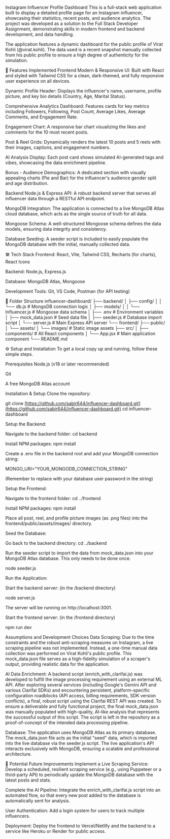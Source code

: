 Instagram Influencer Profile Dashboard
This is a full-stack web application built to display a detailed profile page for an Instagram influencer, showcasing their statistics, recent posts, and audience analytics. The project was developed as a solution to the Full Stack Developer Assignment, demonstrating skills in modern frontend and backend development, and data handling.

The application features a dynamic dashboard for the public profile of Virat Kohli (@virat.kohli). The data used is a recent snapshot manually collected from his public profile to ensure a high degree of authenticity for the simulation.

🚀 Features Implemented
Frontend
Modern & Responsive UI: Built with React and styled with Tailwind CSS for a clean, dark-themed, and fully responsive user experience on all devices.

Dynamic Profile Header: Displays the influencer's name, username, profile picture, and key bio details (Country, Age, Marital Status).

Comprehensive Analytics Dashboard: Features cards for key metrics including Followers, Following, Post Count, Average Likes, Average Comments, and Engagement Rate.

Engagement Chart: A responsive bar chart visualizing the likes and comments for the 10 most recent posts.

Post & Reel Grids: Dynamically renders the latest 10 posts and 5 reels with their images, captions, and engagement numbers.

AI Analysis Display: Each post card shows simulated AI-generated tags and vibes, showcasing the data enrichment pipeline.

Bonus - Audience Demographics: A dedicated section with visually appealing charts (Pie and Bar) for the influencer's audience gender split and age distribution.

Backend
Node.js & Express API: A robust backend server that serves all influencer data through a RESTful API endpoint.

MongoDB Integration: The application is connected to a live MongoDB Atlas cloud database, which acts as the single source of truth for all data.

Mongoose Schema: A well-structured Mongoose schema defines the data models, ensuring data integrity and consistency.

Database Seeding: A seeder script is included to easily populate the MongoDB database with the initial, manually collected data.

🛠️ Tech Stack
Frontend: React, Vite, Tailwind CSS, Recharts (for charts), React Icons

Backend: Node.js, Express.js

Database: MongoDB Atlas, Mongoose

Development Tools: Git, VS Code, Postman (for API testing)

📂 Folder Structure
influencer-dashboard/
├── backend/
│ ├── config/
│ │ └── db.js # MongoDB connection logic
│ ├── models/
│ │ └── Influencer.js # Mongoose data schema
│ ├── .env # Environment variables
│ ├── mock_data.json # Seed data file
│ ├── seeder.js # Database import script
│ └── server.js # Main Express API server
└── frontend/
├── public/
│ └── assets/
│ └── images/ # Static image assets
├── src/
│ ├── components/ # All React components
│ └── App.jsx # Main application component
└── README.md

⚙️ Setup and Installation
To get a local copy up and running, follow these simple steps.

Prerequisites
Node.js (v18 or later recommended)

Git

A free MongoDB Atlas account

Installation & Setup
Clone the repository:

git clone [https://github.com/sabir644/influencer-dashboard.git](https://github.com/sabir644/influencer-dashboard.git)
cd influencer-dashboard

Setup the Backend:

Navigate to the backend folder: cd backend

Install NPM packages: npm install

Create a .env file in the backend root and add your MongoDB connection string:

MONGO_URI="YOUR_MONGODB_CONNECTION_STRING"

(Remember to replace <password> with your database user password in the string)

Setup the Frontend:

Navigate to the frontend folder: cd ../frontend

Install NPM packages: npm install

Place all post, reel, and profile picture images (as .png files) into the frontend/public/assets/images/ directory.

Seed the Database:

Go back to the backend directory: cd ../backend

Run the seeder script to import the data from mock_data.json into your MongoDB Atlas database. This only needs to be done once.

node seeder.js

Run the Application:

Start the backend server: (in the /backend directory)

node server.js

The server will be running on http://localhost:3001.

Start the frontend server: (in the /frontend directory)

npm run dev

Assumptions and Development Choices
Data Scraping: Due to the time constraints and the robust anti-scraping measures on Instagram, a live scraping pipeline was not implemented. Instead, a one-time manual data collection was performed on Virat Kohli's public profile. This mock_data.json file serves as a high-fidelity simulation of a scraper's output, providing realistic data for the application.

AI Data Enrichment: A backend script (enrich_with_clarifai.js) was developed to fulfill the image processing requirement using an external ML API. After exploring several services (including Google's Gemini API and various Clarifai SDKs) and encountering persistent, platform-specific configuration roadblocks (API access, billing requirements, SDK version conflicts), a final, robust script using the Clarifai REST API was created. To ensure a deliverable and fully functional project, the final mock_data.json was manually populated with high-quality, AI-like analysis that represents the successful output of this script. The script is left in the repository as a proof-of-concept of the intended data processing pipeline.

Database: The application uses MongoDB Atlas as its primary database. The mock_data.json file acts as the initial "seed" data, which is imported into the live database via the seeder.js script. The live application's API interacts exclusively with MongoDB, ensuring a scalable and professional architecture.

🌟 Potential Future Improvements
Implement a Live Scraping Service: Develop a scheduled, resilient scraping service (e.g., using Puppeteer or a third-party API) to periodically update the MongoDB database with the latest posts and stats.

Complete the AI Pipeline: Integrate the enrich_with_clarifai.js script into an automated flow, so that every new post added to the database is automatically sent for analysis.

User Authentication: Add a login system for users to track multiple influencers.

Deployment: Deploy the frontend to Vercel/Netlify and the backend to a service like Heroku or Render for public access.
